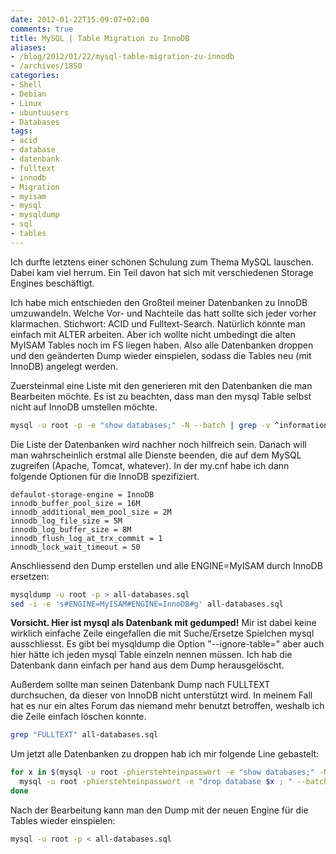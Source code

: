 ```yaml
---
date: 2012-01-22T15:09:07+02:00
comments: true
title: MySQL | Table Migration zu InnoDB
aliases:
- /blog/2012/01/22/mysql-table-migration-zu-innodb
- /archives/1850
categories:
- Shell
- Debian
- Linux
- ubuntuusers
- Databases
tags:
- acid
- database
- datenbank
- fulltext
- innodb
- Migration
- myisam
- mysql
- mysqldump
- sql
- tables
---
```


Ich durfte letztens einer schönen Schulung zum Thema MySQL lauschen. Dabei
kam viel herrum. Ein Teil davon hat sich mit verschiedenen Storage Engines
beschäftigt.

Ich habe mich entschieden den Großteil meiner Datenbanken zu InnoDB
umzuwandeln. Welche Vor- und Nachteile das hatt sollte sich jeder vorher
klarmachen. Stichwort: ACID und Fulltext-Search. Natürlich könnte man
einfach mit ALTER arbeiten. Aber ich wollte nicht umbedingt die alten
MyISAM Tables noch im FS liegen haben. Also alle Datenbanken droppen und
den geänderten Dump wieder einspielen, sodass die Tables neu (mit InnoDB)
angelegt werden.

Zuersteinmal eine Liste mit den generieren mit den Datenbanken die man
Bearbeiten möchte. Es ist zu beachten, dass man den mysql Table selbst
nicht auf InnoDB umstellen möchte.

``` bash
mysql -u root -p -e "show databases;" -N --batch | grep -v ^information_schema$ | grep -v ^mysql$
```

Die Liste der Datenbanken wird nachher noch hilfreich sein. Danach will man
wahrscheinlich erstmal alle Dienste beenden, die auf dem MySQL zugreifen
(Apache, Tomcat, whatever). In der my.cnf habe ich dann folgende Optionen
für die InnoDB spezifiziert.

```
defaulot-storage-engine = InnoDB
innodb_buffer_pool_size = 16M
innodb_additional_mem_pool_size = 2M
innodb_log_file_size = 5M
innodb_log_buffer_size = 8M
innodb_flush_log_at_trx_commit = 1
innodb_lock_wait_timeout = 50
```


Anschliessend den Dump erstellen und alle ENGINE=MyISAM durch InnoDB ersetzen:

``` bash
mysqldump -u root -p > all-databases.sql
sed -i -e 's#ENGINE=MyISAM#ENGINE=InnoDB#g' all-databases.sql
```

**Vorsicht. Hier ist mysql als Datenbank mit gedumped!** Mir ist dabei
keine wirklich einfache Zeile eingefallen die mit Suche/Ersetze Spielchen
mysql ausschliesst. Es gibt bei mysqldump die Option "--ignore-table=" aber
auch hier hätte ich jeden mysql Table einzeln nennen müssen. Ich hab die
Datenbank dann einfach per hand aus dem Dump herausgelöscht.

Außerdem sollte man seinen Datenbank Dump nach FULLTEXT durchsuchen, da
dieser von InnoDB nicht unterstützt wird. In meinem Fall hat es nur ein
altes Forum das niemand mehr benutzt betroffen, weshalb ich die Zeile
einfach löschen konnte.

``` bash
grep "FULLTEXT" all-databases.sql
```

Um jetzt alle Datenbanken zu droppen hab ich mir folgende Line gebastelt:

``` bash
for x in $(mysql -u root -phierstehteinpasswort -e "show databases;" -N --batch | grep -v ^information_schema | grep -v ^mysql$) ; do
  mysql -u root -phierstehteinpasswort -e "drop database $x ; " --batch
done
```

Nach der Bearbeitung kann man den Dump mit der neuen Engine für die Tables
wieder einspielen:

``` bash
mysql -u root -p < all-databases.sql
```
